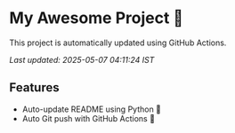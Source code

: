 # My Awesome Project 🚀

This project is automatically updated using GitHub Actions.

_Last updated: 2025-05-07 04:11:24 IST_

## Features
- Auto-update README using Python 🐍
- Auto Git push with GitHub Actions 🤖

